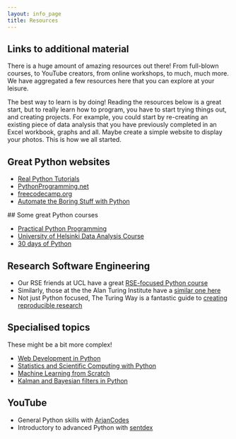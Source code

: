 ```yaml
---
layout: info_page
title: Resources
---
```


## Links to additional material

There is a huge amount of amazing resources out there! From full-blown courses, to YouTube creators, from online workshops, to much, much more. We have aggregated a few resources here that you can explore at your leisure.

The best way to learn is by doing! Reading the resources below is a great start, but to really learn how to program,
you have to start trying things out, and creating projects. For example, you could start by re-creating an existing piece of data analysis that you have previously completed in an Excel workbook, graphs and all. Maybe create a simple website to display your photos. This is how we all started.

## Great Python websites

- [Real Python Tutorials](https://realpython.com/)
- [PythonProgramming.net](https://pythonprogramming.net/)
- [freecodecamp.org](https://www.freecodecamp.org/)
- [Automate the Boring Stuff with Python](https://automatetheboringstuff.com/)

## Some great Python courses

- [Practical Python Programming](https://dabeaz-course.github.io/practical-python/Notes/Contentshtml)
- [University of Helsinki Data Analysis Course](https://dap-21.mooc.fi/)
- [30 days of Python](https://github.com/Asabeneh/30-Days-Of-Python)

## Research Software Engineering

- Our RSE friends at UCL have a great [RSE-focused Python course](http://github-pages.ucl.ac.uk/rsd-engineeringcourse/)
- Similarly, those at the the Alan Turing Institute have a [similar one here](https://alan-turing-institute.github.io/rse-course/html/index.html)
- Not just Python focused, The Turing Way is a fantastic guide to [creating reproducible research](https://the-turing-way.netlify.app/reproducible-research/reproducible-research.html)

## Specialised topics

These might be a bit more complex!

- [Web Development in Python](https://www.fullstackpython.com/web-development.html)
- [Statistics and Scientific Computing with Python](https://scipy-lectures.org/index.html)
- [Machine Learning from Scratch](https://github.com/eriklindernoren/ML-From-Scratch#about)
- [Kalman and Bayesian filters in Python](https://github.com/rlabbe/Kalman-and-Bayesian-Filters-in-Python)

## YouTube

- General Python skills with [ArjanCodes](https://www.youtube.com/c/ArjanCodes)
- Introductory to advanced Python with [sentdex](https://www.youtube.com/c/sentdex/playlists)
